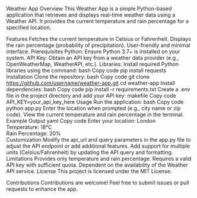 Weather App
Overview
This Weather App is a simple Python-based application that retrieves and displays real-time weather data using a Weather API. It provides the current temperature and rain percentage for a specified location.

Features
Fetches the current temperature in Celsius or Fahrenheit.
Displays the rain percentage (probability of precipitation).
User-friendly and minimal interface.
Prerequisites
Python: Ensure Python 3.7+ is installed on your system.
API Key: Obtain an API key from a weather data provider (e.g., OpenWeatherMap, WeatherAPI, etc.).
Libraries: Install required Python libraries using the command:
bash
Copy code
pip install requests
Installation
Clone the repository:
bash
Copy code
git clone https://github.com/username/weather-app.git
cd weather-app
Install dependencies:
bash
Copy code
pip install -r requirements.txt
Create a .env file in the project directory and add your API key:
makefile
Copy code
API_KEY=your_api_key_here
Usage
Run the application:
bash
Copy code
python app.py
Enter the location when prompted (e.g., city name or zip code).
View the current temperature and rain percentage in the terminal.
Example Output
yaml
Copy code
Enter your location: London  
Temperature: 18°C  
Rain Percentage: 20%  
Customization
Modify the api_url and query parameters in the app.py file to adjust the API endpoint or add additional features.
Add support for multiple units (Celsius/Fahrenheit) by updating the API query and formatting.
Limitations
Provides only temperature and rain percentage.
Requires a valid API key with sufficient quota.
Dependent on the availability of the Weather API service.
License
This project is licensed under the MIT License.

Contributions
Contributions are welcome! Feel free to submit issues or pull requests to enhance the app.
